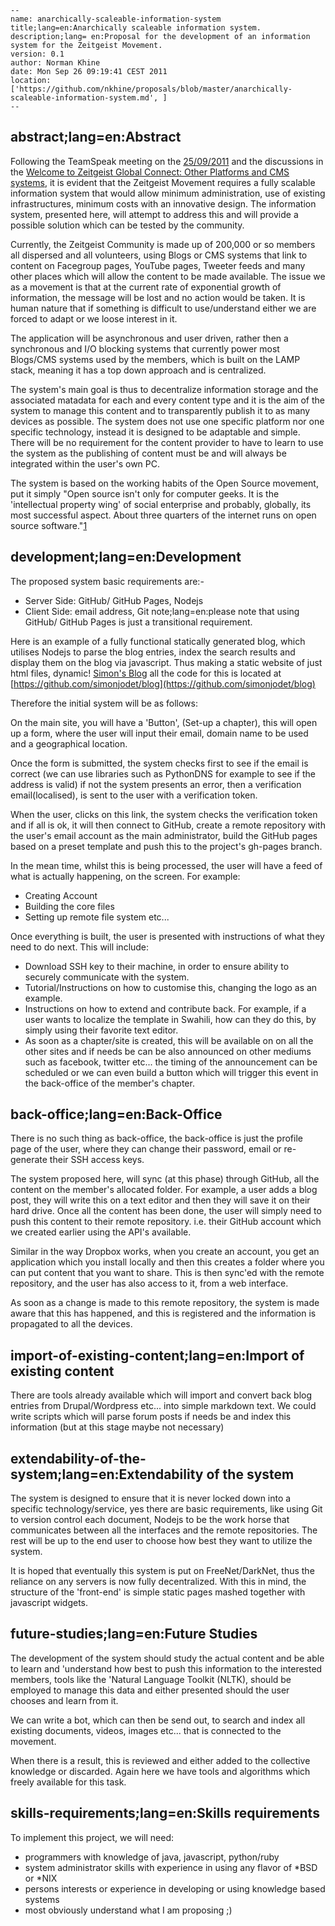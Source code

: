     --
    name: anarchically-scaleable-information-system
    title;lang=en:Anarchically scaleable information system.
    description;lang= en:Proposal for the development of an information system for the Zeitgeist Movement.
    version: 0.1
    author: Norman Khine
    date: Mon Sep 26 09:19:41 CEST 2011
    location: ['https://github.com/nkhine/proposals/blob/master/anarchically-scaleable-information-system.md', ]
    --

## abstract;lang=en:Abstract

Following the TeamSpeak meeting on the [25/09/2011](http://atrium.zmdev.net/globalwebdevelopment/node/340) and the discussions in the [Welcome to Zeitgeist Global Connect: Other Platforms and CMS systems](http://atrium.zmdev.net/globalwebdevelopment/node/330), it is evident that the Zeitgeist Movement requires a fully scalable information system that would allow minimum administration, use of existing infrastructures, minimum costs with an innovative design. The information system, presented here, will attempt to address this and will provide a possible solution which can be tested by the community. 

Currently, the Zeitgeist Community is made up of 200,000 or so members all dispersed and all volunteers, using Blogs or CMS systems that link to content on Facegroup pages, YouTube pages, Tweeter feeds and many other places which will allow the content to be made available. The issue we as a movement is that at the current rate of exponential growth of information, the message will be lost and no action would be taken. It is human nature that if something is difficult to use/understand either we are forced to adapt or we loose interest in it.

The application will be asynchronous and user driven, rather then a synchronous and I/O blocking systems that currently power most Blogs/CMS systems used by the members,  which is built on the LAMP stack, meaning it has a top down approach and is centralized.

The system's main goal is thus to decentralize information storage and the associated matadata for each and every content type and it is the aim of the system to manage this content and to transparently publish it to as many devices as possible. The system does not use one specific platform nor one specific technology, instead it is designed to be adaptable and simple. There will be no requirement for the content provider to have to learn to use the system as the publishing of content must be and will always be integrated within the user's own PC.

The system is based on the working habits of the Open Source movement, put it simply "Open source isn't only for computer geeks. It is the 'intellectual property wing' of social enterprise and probably, globally, its most successful aspect. About three quarters of the internet runs on open source software."[1](http://www.guardian.co.uk/social-enterprise-network/2011/jan/27/learning-from-open-source-geof-cox)


## development;lang=en:Development

The proposed system basic requirements are:-
  
  * Server Side: GitHub/ GitHub Pages, Nodejs
  * Client Side: email address, Git
  note;lang=en:please note that using GitHub/ GitHub Pages is just a transitional requirement.

Here is an example of a fully functional statically generated blog, which utilises Nodejs to parse the blog entries, index the search results and display them on the blog via javascript. Thus making a static website of just html files, dynamic! [Simon's Blog](http://blog.jodet.com/jekyll-and-node/) all the code for this is located at [https://github.com/simonjodet/blog](https://github.com/simonjodet/blog)

Therefore the initial system will be as follows:

On the main site, you will have a 'Button', (Set-up a chapter), this will open up a form, where the user will input their email, domain name to be used and a geographical location.

Once the form is submitted, the system checks first to see if the email is correct (we can use libraries such as PythonDNS for example to see if the address is valid) if not the system presents an error, then a verification email(localised), is sent to the user with a verification token.

When the user, clicks on this link, the system checks the verification token and if all is ok, it will then connect to GitHub, create a remote repository with the user's email account as the main administrator, build the GitHub pages based on a preset template and push this to the project's gh-pages branch.

In the mean time, whilst this is being processed, the user will have a feed of what is actually happening, on the screen. For example:

  * Creating Account
  * Building the core files
  * Setting up remote file system
  etc...

Once everything is built, the user is presented with instructions of what they need to do next. This will include:

  * Download SSH key to their machine, in order to ensure ability to securely communicate with the system.
  * Tutorial/Instructions on how to customise this, changing the logo as an example.
  * Instructions on how to extend and contribute back. For example, if a user wants to localize the template in Swahili, how can they do this, by simply using their favorite text editor.
  * As soon as a chapter/site is created, this will be available on on all the other sites and if needs be can be also announced on other mediums such as facebook, twitter etc... the timing of the announcement can be scheduled or we can even build a button which will trigger this event in the back-office of the member's chapter.

## back-office;lang=en:Back-Office

There is no such thing as back-office, the back-office is just the profile page of the user, where they can change their password, email or re-generate their SSH access keys.

The system proposed here, will sync (at this phase) through GitHub, all the content on the member's allocated folder. For example, a user adds a blog post, they will write this on a text editor and then they will save it on their hard drive. Once all the content has been done, the user will simply need to push this content to their remote repository. i.e. their GitHub account which we created earlier using the API's available.

Similar in the way Dropbox works, when you create an account, you get an application which you install locally and then this creates a folder where you can put content that you want to share. This is then sync'ed with the remote repository, and the user has also access to it, from a web interface.

As soon as a change is made to this remote repository, the system is made aware that this has happened, and this is registered and the information is propagated to all the devices.

## import-of-existing-content;lang=en:Import of existing content

There are tools already available which will import and convert back blog entries from Drupal/Wordpress etc... into simple markdown text. We could write scripts which will parse forum posts if needs be and index this information (but at this stage maybe not necessary)

## extendability-of-the-system;lang=en:Extendability of the system

The system is designed to ensure that it is never locked down into a specific technology/service, yes there are basic requirements, like using Git to version control each document, Nodejs to be the work horse that communicates between all the interfaces and the remote repositories. The rest will be up to the end user to choose how best they want to utilize the system.

It is hoped that eventually this system is put on FreeNet/DarkNet, thus the reliance on any servers is now fully decentralized. With this in mind, the structure of the 'front-end' is simple static pages mashed together with javascript widgets.

## future-studies;lang=en:Future Studies

The development of the system should study the actual content and be able to learn and 'understand how best to push this information to the interested members, tools like the 'Natural Language Toolkit (NLTK), should be employed to manage this data and either presented should the user chooses and learn from it.

We can write a bot, which can then be send out, to search and index all existing documents, videos, images etc... that is connected to the movement.

When there is a result, this is reviewed and either added to the collective knowledge or discarded. Again here we have tools and algorithms which freely available for this task.

## skills-requirements;lang=en:Skills requirements

To implement this project, we will need:

  * programmers with knowledge of java, javascript, python/ruby
  * system administrator skills with experience in using any flavor of *BSD or *NIX
  * persons interests or experience in developing or using knowledge based systems
  * most obviously understand what I am proposing ;)